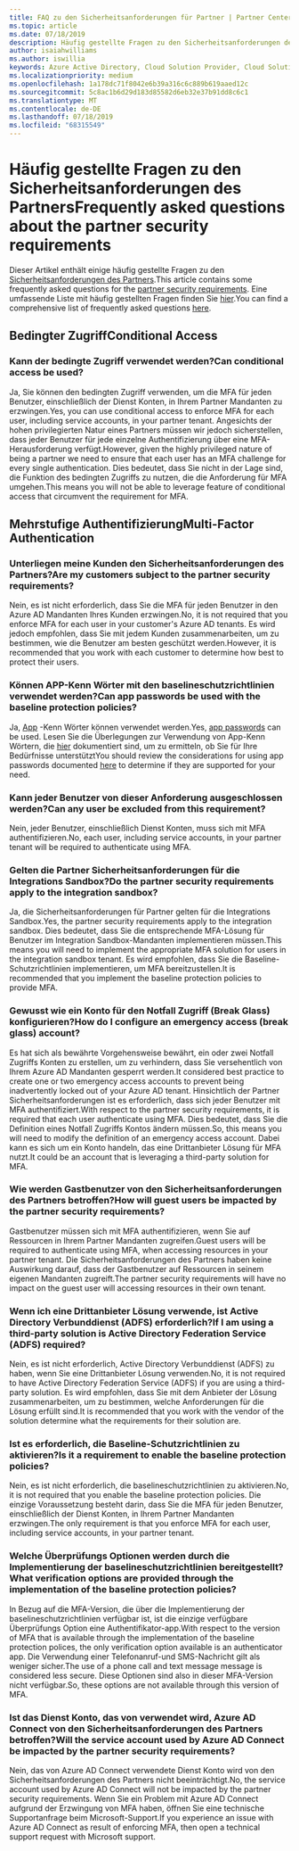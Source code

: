 ```yaml
---
title: FAQ zu den Sicherheitsanforderungen für Partner | Partner Center
ms.topic: article
ms.date: 07/18/2019
description: Häufig gestellte Fragen zu den Sicherheitsanforderungen des Partners
author: isaiahwilliams
ms.author: iswillia
keywords: Azure Active Directory, Cloud Solution Provider, Cloud Solution Provider Program, CSP, System Steuerungs Hersteller, CPV, Multi-Factor Authentication, MFA, sicheres Anwendungsmodell, sicheres App-Modell, Sicherheit
ms.localizationpriority: medium
ms.openlocfilehash: 1a178dc71f8042e6b39a316c6c889b619aaed12c
ms.sourcegitcommit: 5c8ac1b6d29d183d85582d6eb32e37b91dd8c6c1
ms.translationtype: MT
ms.contentlocale: de-DE
ms.lasthandoff: 07/18/2019
ms.locfileid: "68315549"
---
```

# <a name="frequently-asked-questions-about-the-partner-security-requirements"></a><span data-ttu-id="6b2ca-104">Häufig gestellte Fragen zu den Sicherheitsanforderungen des Partners</span><span class="sxs-lookup"><span data-stu-id="6b2ca-104">Frequently asked questions about the partner security requirements</span></span>

<span data-ttu-id="6b2ca-105">Dieser Artikel enthält einige häufig gestellte Fragen zu den [Sicherheitsanforderungen des Partners](partner-security-requirements.md).</span><span class="sxs-lookup"><span data-stu-id="6b2ca-105">This article contains some frequently asked questions for the [partner security requirements](partner-security-requirements.md).</span></span> <span data-ttu-id="6b2ca-106">Eine umfassende Liste mit häufig gestellten Fragen finden Sie [hier](http://assetsprod.microsoft.com/security-requirements-faq.pdf).</span><span class="sxs-lookup"><span data-stu-id="6b2ca-106">You can find a comprehensive list of frequently asked questions [here](http://assetsprod.microsoft.com/security-requirements-faq.pdf).</span></span>

## <a name="conditional-access"></a><span data-ttu-id="6b2ca-107">Bedingter Zugriff</span><span class="sxs-lookup"><span data-stu-id="6b2ca-107">Conditional Access</span></span>

### <a name="can-conditional-access-be-used"></a><span data-ttu-id="6b2ca-108">Kann der bedingte Zugriff verwendet werden?</span><span class="sxs-lookup"><span data-stu-id="6b2ca-108">Can conditional access be used?</span></span>

<span data-ttu-id="6b2ca-109">Ja, Sie können den bedingten Zugriff verwenden, um die MFA für jeden Benutzer, einschließlich der Dienst Konten, in Ihrem Partner Mandanten zu erzwingen.</span><span class="sxs-lookup"><span data-stu-id="6b2ca-109">Yes, you can use conditional access to enforce MFA for each user, including service accounts, in your partner tenant.</span></span> <span data-ttu-id="6b2ca-110">Angesichts der hohen privilegierten Natur eines Partners müssen wir jedoch sicherstellen, dass jeder Benutzer für jede einzelne Authentifizierung über eine MFA-Herausforderung verfügt.</span><span class="sxs-lookup"><span data-stu-id="6b2ca-110">However, given the highly privileged nature of being a partner we need to ensure that each user has an MFA challenge for every single authentication.</span></span> <span data-ttu-id="6b2ca-111">Dies bedeutet, dass Sie nicht in der Lage sind, die Funktion des bedingten Zugriffs zu nutzen, die die Anforderung für MFA umgehen.</span><span class="sxs-lookup"><span data-stu-id="6b2ca-111">This means you will not be able to leverage feature of conditional access that circumvent the requirement for MFA.</span></span>

## <a name="multi-factor-authentication"></a><span data-ttu-id="6b2ca-112">Mehrstufige Authentifizierung</span><span class="sxs-lookup"><span data-stu-id="6b2ca-112">Multi-Factor Authentication</span></span>

### <a name="are-my-customers-subject-to-the-partner-security-requirements"></a><span data-ttu-id="6b2ca-113">Unterliegen meine Kunden den Sicherheitsanforderungen des Partners?</span><span class="sxs-lookup"><span data-stu-id="6b2ca-113">Are my customers subject to the partner security requirements?</span></span>

<span data-ttu-id="6b2ca-114">Nein, es ist nicht erforderlich, dass Sie die MFA für jeden Benutzer in den Azure AD Mandanten Ihres Kunden erzwingen.</span><span class="sxs-lookup"><span data-stu-id="6b2ca-114">No, it is not required that you enforce MFA for each user in your customer's Azure AD tenants.</span></span> <span data-ttu-id="6b2ca-115">Es wird jedoch empfohlen, dass Sie mit jedem Kunden zusammenarbeiten, um zu bestimmen, wie die Benutzer am besten geschützt werden.</span><span class="sxs-lookup"><span data-stu-id="6b2ca-115">However, it is recommended that you work with each customer to determine how best to protect their users.</span></span>

### <a name="can-app-passwords-be-used-with-the-baseline-protection-policies"></a><span data-ttu-id="6b2ca-116">Können APP-Kenn Wörter mit den baselineschutzrichtlinien verwendet werden?</span><span class="sxs-lookup"><span data-stu-id="6b2ca-116">Can app passwords be used with the baseline protection policies?</span></span>

<span data-ttu-id="6b2ca-117">Ja, [App](https://docs.microsoft.com/azure/active-directory/authentication/howto-mfa-mfasettings#app-passwords) -Kenn Wörter können verwendet werden.</span><span class="sxs-lookup"><span data-stu-id="6b2ca-117">Yes, [app passwords](https://docs.microsoft.com/azure/active-directory/authentication/howto-mfa-mfasettings#app-passwords) can be used.</span></span> <span data-ttu-id="6b2ca-118">Lesen Sie die Überlegungen zur Verwendung von App-Kenn Wörtern, die [hier](https://docs.microsoft.com/azure/active-directory/authentication/howto-mfa-mfasettings#considerations-about-app-passwords) dokumentiert sind, um zu ermitteln, ob Sie für Ihre Bedürfnisse unterstützt</span><span class="sxs-lookup"><span data-stu-id="6b2ca-118">You should review the considerations for using app passwords documented [here](https://docs.microsoft.com/azure/active-directory/authentication/howto-mfa-mfasettings#considerations-about-app-passwords) to determine if they are supported for your need.</span></span>

### <a name="can-any-user-be-excluded-from-this-requirement"></a><span data-ttu-id="6b2ca-119">Kann jeder Benutzer von dieser Anforderung ausgeschlossen werden?</span><span class="sxs-lookup"><span data-stu-id="6b2ca-119">Can any user be excluded from this requirement?</span></span> 

<span data-ttu-id="6b2ca-120">Nein, jeder Benutzer, einschließlich Dienst Konten, muss sich mit MFA authentifizieren.</span><span class="sxs-lookup"><span data-stu-id="6b2ca-120">No, each user, including service accounts, in your partner tenant will be required to authenticate using MFA.</span></span>

### <a name="do-the-partner-security-requirements-apply-to-the-integration-sandbox"></a><span data-ttu-id="6b2ca-121">Gelten die Partner Sicherheitsanforderungen für die Integrations Sandbox?</span><span class="sxs-lookup"><span data-stu-id="6b2ca-121">Do the partner security requirements apply to the integration sandbox?</span></span>

<span data-ttu-id="6b2ca-122">Ja, die Sicherheitsanforderungen für Partner gelten für die Integrations Sandbox.</span><span class="sxs-lookup"><span data-stu-id="6b2ca-122">Yes, the partner security requirements apply to the integration sandbox.</span></span> <span data-ttu-id="6b2ca-123">Dies bedeutet, dass Sie die entsprechende MFA-Lösung für Benutzer im Integration Sandbox-Mandanten implementieren müssen.</span><span class="sxs-lookup"><span data-stu-id="6b2ca-123">This means you will need to implement the appropriate MFA solution for users in the integration sandbox tenant.</span></span> <span data-ttu-id="6b2ca-124">Es wird empfohlen, dass Sie die Baseline-Schutzrichtlinien implementieren, um MFA bereitzustellen.</span><span class="sxs-lookup"><span data-stu-id="6b2ca-124">It is recommended that you implement the baseline protection policies to provide MFA.</span></span>

### <a name="how-do-i-configure-an-emergency-access-break-glass-account"></a><span data-ttu-id="6b2ca-125">Gewusst wie ein Konto für den Notfall Zugriff (Break Glass) konfigurieren?</span><span class="sxs-lookup"><span data-stu-id="6b2ca-125">How do I configure an emergency access (break glass) account?</span></span>

<span data-ttu-id="6b2ca-126">Es hat sich als bewährte Vorgehensweise bewährt, ein oder zwei Notfall Zugriffs Konten zu erstellen, um zu verhindern, dass Sie versehentlich von Ihrem Azure AD Mandanten gesperrt werden.</span><span class="sxs-lookup"><span data-stu-id="6b2ca-126">It considered best practice to create one or two emergency access accounts to prevent being inadvertently locked out of your Azure AD tenant.</span></span> <span data-ttu-id="6b2ca-127">Hinsichtlich der Partner Sicherheitsanforderungen ist es erforderlich, dass sich jeder Benutzer mit MFA authentifiziert.</span><span class="sxs-lookup"><span data-stu-id="6b2ca-127">With respect to the partner security requirements, it is required that each user authenticate using MFA.</span></span> <span data-ttu-id="6b2ca-128">Dies bedeutet, dass Sie die Definition eines Notfall Zugriffs Kontos ändern müssen.</span><span class="sxs-lookup"><span data-stu-id="6b2ca-128">So, this means you will need to modify the definition of an emergency access account.</span></span> <span data-ttu-id="6b2ca-129">Dabei kann es sich um ein Konto handeln, das eine Drittanbieter Lösung für MFA nutzt.</span><span class="sxs-lookup"><span data-stu-id="6b2ca-129">It could be an account that is leveraging a third-party solution for MFA.</span></span>

### <a name="how-will-guest-users-be-impacted-by-the-partner-security-requirements"></a><span data-ttu-id="6b2ca-130">Wie werden Gastbenutzer von den Sicherheitsanforderungen des Partners betroffen?</span><span class="sxs-lookup"><span data-stu-id="6b2ca-130">How will guest users be impacted by the partner security requirements?</span></span>

<span data-ttu-id="6b2ca-131">Gastbenutzer müssen sich mit MFA authentifizieren, wenn Sie auf Ressourcen in Ihrem Partner Mandanten zugreifen.</span><span class="sxs-lookup"><span data-stu-id="6b2ca-131">Guest users will be required to authenticate using MFA, when accessing resources in your partner tenant.</span></span> <span data-ttu-id="6b2ca-132">Die Sicherheitsanforderungen des Partners haben keine Auswirkung darauf, dass der Gastbenutzer auf Ressourcen in seinem eigenen Mandanten zugreift.</span><span class="sxs-lookup"><span data-stu-id="6b2ca-132">The partner security requirements will have no impact on the guest user will accessing resources in their own tenant.</span></span>

### <a name="if-i-am-using-a-third-party-solution-is-active-directory-federation-service-adfs-required"></a><span data-ttu-id="6b2ca-133">Wenn ich eine Drittanbieter Lösung verwende, ist Active Directory Verbunddienst (ADFS) erforderlich?</span><span class="sxs-lookup"><span data-stu-id="6b2ca-133">If I am using a third-party solution is Active Directory Federation Service (ADFS) required?</span></span> 

<span data-ttu-id="6b2ca-134">Nein, es ist nicht erforderlich, Active Directory Verbunddienst (ADFS) zu haben, wenn Sie eine Drittanbieter Lösung verwenden.</span><span class="sxs-lookup"><span data-stu-id="6b2ca-134">No, it is not required to have Active Directory Federation Service (ADFS) if you are using a third-party solution.</span></span> <span data-ttu-id="6b2ca-135">Es wird empfohlen, dass Sie mit dem Anbieter der Lösung zusammenarbeiten, um zu bestimmen, welche Anforderungen für die Lösung erfüllt sind.</span><span class="sxs-lookup"><span data-stu-id="6b2ca-135">It is recommended that you work with the vendor of the solution determine what the requirements for their solution are.</span></span>

### <a name="is-it-a-requirement-to-enable-the-baseline-protection-policies"></a><span data-ttu-id="6b2ca-136">Ist es erforderlich, die Baseline-Schutzrichtlinien zu aktivieren?</span><span class="sxs-lookup"><span data-stu-id="6b2ca-136">Is it a requirement to enable the baseline protection policies?</span></span>

<span data-ttu-id="6b2ca-137">Nein, es ist nicht erforderlich, die baselineschutzrichtlinien zu aktivieren.</span><span class="sxs-lookup"><span data-stu-id="6b2ca-137">No, it is not required that you enable the baseline protection policies.</span></span> <span data-ttu-id="6b2ca-138">Die einzige Voraussetzung besteht darin, dass Sie die MFA für jeden Benutzer, einschließlich der Dienst Konten, in Ihrem Partner Mandanten erzwingen.</span><span class="sxs-lookup"><span data-stu-id="6b2ca-138">The only requirement is that you enforce MFA for each user, including service accounts, in your partner tenant.</span></span>

### <a name="what-verification-options-are-provided-through-the-implementation-of-the-baseline-protection-policies"></a><span data-ttu-id="6b2ca-139">Welche Überprüfungs Optionen werden durch die Implementierung der baselineschutzrichtlinien bereitgestellt?</span><span class="sxs-lookup"><span data-stu-id="6b2ca-139">What verification options are provided through the implementation of the baseline protection policies?</span></span> 

<span data-ttu-id="6b2ca-140">In Bezug auf die MFA-Version, die über die Implementierung der baselineschutzrichtlinien verfügbar ist, ist die einzige verfügbare Überprüfungs Option eine Authentifikator-app.</span><span class="sxs-lookup"><span data-stu-id="6b2ca-140">With respect to the version of MFA that is available through the implementation of the baseline protection polices, the only verification option available is an authenticator app.</span></span> <span data-ttu-id="6b2ca-141">Die Verwendung einer Telefonanruf-und SMS-Nachricht gilt als weniger sicher.</span><span class="sxs-lookup"><span data-stu-id="6b2ca-141">The use of a phone call and text message message is considered less secure.</span></span> <span data-ttu-id="6b2ca-142">Diese Optionen sind also in dieser MFA-Version nicht verfügbar.</span><span class="sxs-lookup"><span data-stu-id="6b2ca-142">So, these options are not available through this version of MFA.</span></span>

### <a name="will-the-service-account-used-by-azure-ad-connect-be-impacted-by-the-partner-security-requirements"></a><span data-ttu-id="6b2ca-143">Ist das Dienst Konto, das von verwendet wird, Azure AD Connect von den Sicherheitsanforderungen des Partners betroffen?</span><span class="sxs-lookup"><span data-stu-id="6b2ca-143">Will the service account used by Azure AD Connect be impacted by the partner security requirements?</span></span>

<span data-ttu-id="6b2ca-144">Nein, das von Azure AD Connect verwendete Dienst Konto wird von den Sicherheitsanforderungen des Partners nicht beeinträchtigt.</span><span class="sxs-lookup"><span data-stu-id="6b2ca-144">No, the service account used by Azure AD Connect will not be impacted by the partner security requirements.</span></span> <span data-ttu-id="6b2ca-145">Wenn Sie ein Problem mit Azure AD Connect aufgrund der Erzwingung von MFA haben, öffnen Sie eine technische Supportanfrage beim Microsoft-Support.</span><span class="sxs-lookup"><span data-stu-id="6b2ca-145">If you experience an issue with Azure AD Connect as result of enforcing MFA, then open a technical support request with Microsoft support.</span></span>
